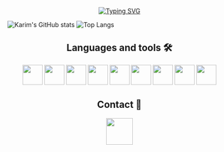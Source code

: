 <p align="center">
  <a href="https://git.io/typing-svg">
    <img src="https://readme-typing-svg.demolab.com/?lines=Hi+my+name+is+Kareem;Welcome+to+my+Github+Profile" alt="Typing SVG">
  </a>
</p>

![Karim's GitHub stats](https://github-readme-stats.vercel.app/api?username=AzKareem&theme=transparent&show_icons=true&rank_icon=percentile&hide=prs&count_private=true&include_all_commits=true&border_radius=0)
![Top Langs](https://github-readme-stats.vercel.app/api/top-langs/?username=AzKareem&theme=transparent&layout=compact&border_radius=0)


<div align="center">
  
## Languages and tools 🛠️

<div>
<div align="center">
  <img src="https://cdn.jsdelivr.net/gh/devicons/devicon/icons/java/java-original.svg" height=45px/>
<img src="https://cdn.jsdelivr.net/gh/devicons/devicon/icons/html5/html5-original.svg" height=45px/>
<img src="https://cdn.jsdelivr.net/gh/devicons/devicon/icons/css3/css3-original.svg" height=45px/>
<img src="https://cdn.jsdelivr.net/gh/devicons/devicon/icons/javascript/javascript-original.svg" height=45px/>
<img src="https://cdn.jsdelivr.net/gh/devicons/devicon/icons/php/php-original.svg" height=45px/>
<img src="https://cdn.jsdelivr.net/gh/devicons/devicon/icons/mysql/mysql-original-wordmark.svg" height=45px//>
<img src="https://cdn.jsdelivr.net/gh/devicons/devicon/icons/tailwindcss/tailwindcss-plain.svg" height=45px//>
<img src="https://cdn.jsdelivr.net/gh/devicons/devicon/icons/vscode/vscode-original.svg" height=45px/>
<img src="https://cdn.jsdelivr.net/gh/devicons/devicon/icons/git/git-original.svg" height=45px/>  
<div>
  
## Contact 🤝
<div align="center">
<a href="https://www.linkedin.com/in/AzKareem/"><img src="https://cdn.jsdelivr.net/gh/devicons/devicon/icons/linkedin/linkedin-original.svg" width="60px" target="_blank" rel="noreferrer noopener"/></a>
<div>
